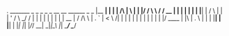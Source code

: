 .         _______ _    _          _   _ _  __ __     ______  _    _
         |__   __| |  | |   /\   | \ | | |/ / \ \   / / __ \| |  | |
            | |  | |__| |  /  \  |  \| | ' /   \ \_/ / |  | | |  | |
            | |  |  __  | / /\ \ | . ` |  <     \   /| |  | | |  | |
            | |  | |  | |/ ____ \| |\  | . \     | | | |__| | |__| |
            |_|  |_|  |_/_/    \_\_| \_|_|\_\    |_|  \____/ \____/

